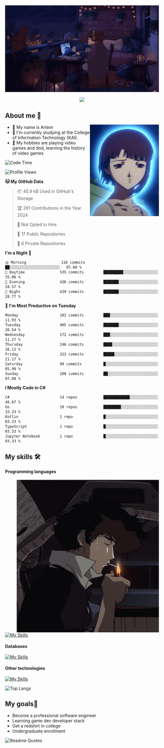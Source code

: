 <div align="center">
  <p>
    <img src="assets/lo-fi.gif">
  </p>
  <p>
    <img src="https://readme-typing-svg.herokuapp.com?color=%2336BCF7&lines=Welcome-to-my-profile&center=true&width=380&height=50&duration=4000&pause=1000">
  </p>
</div>

<div>
  <h2>About me 🚀</h2>
   <div align="center">
    <img src="assets/lain2.gif" align="right" height="300px">
  </div>
  <ul>
    <li>👨 My name is Artem</li>
    <li>🌱 I'm currently studying at the College of Information Technology (KAI).</li>
    <li>👾 My hobbies are playing video games and dnd, learning the history of video games </li>
  </ul>
</div>


<!--START_SECTION:waka-->
![Code Time](http://img.shields.io/badge/Code%20Time-159%20hrs%2044%20mins-blue)

![Profile Views](http://img.shields.io/badge/Profile%20Views-13-blue)

**🐱 My GitHub Data** 

> 📦 45.9 kB Used in GitHub's Storage 
 > 
> 🏆 261 Contributions in the Year 2024
 > 
> 🚫 Not Opted to Hire
 > 
> 📜 17 Public Repositories 
 > 
> 🔑 6 Private Repositories 
 > 
**I'm a Night 🦉** 

```text
🌞 Morning                116 commits         ██░░░░░░░░░░░░░░░░░░░░░░░   07.60 % 
🌆 Daytime                535 commits         █████████░░░░░░░░░░░░░░░░   35.06 % 
🌃 Evening                436 commits         ███████░░░░░░░░░░░░░░░░░░   28.57 % 
🌙 Night                  439 commits         ███████░░░░░░░░░░░░░░░░░░   28.77 % 
```
📅 **I'm Most Productive on Tuesday** 

```text
Monday                   182 commits         ███░░░░░░░░░░░░░░░░░░░░░░   11.93 % 
Tuesday                  405 commits         ███████░░░░░░░░░░░░░░░░░░   26.54 % 
Wednesday                172 commits         ███░░░░░░░░░░░░░░░░░░░░░░   11.27 % 
Thursday                 246 commits         ████░░░░░░░░░░░░░░░░░░░░░   16.12 % 
Friday                   323 commits         █████░░░░░░░░░░░░░░░░░░░░   21.17 % 
Saturday                 90 commits          █░░░░░░░░░░░░░░░░░░░░░░░░   05.90 % 
Sunday                   108 commits         ██░░░░░░░░░░░░░░░░░░░░░░░   07.08 % 
```


**I Mostly Code in C#** 

```text
C#                       14 repos            ████████████░░░░░░░░░░░░░   46.67 % 
Go                       10 repos            ████████░░░░░░░░░░░░░░░░░   33.33 % 
Kotlin                   1 repo              █░░░░░░░░░░░░░░░░░░░░░░░░   03.33 % 
TypeScript               1 repo              █░░░░░░░░░░░░░░░░░░░░░░░░   03.33 % 
Jupyter Notebook         1 repo              █░░░░░░░░░░░░░░░░░░░░░░░░   03.33 % 
```




<!--END_SECTION:waka-->

## My skills 🛠️
#### Programming languages
<div align="center">
  <img src="assets/bebop_smoke.gif" align="right" height="500px">
</div>


[![My Skills](https://skillicons.dev/icons?i=go,cs,python)](https://skillicons.dev)
#### Databases
[![My Skills](https://skillicons.dev/icons?i=mysql,mongodb,postgres)](https://skillicons.dev)
#### Other technologies
[![My Skills](https://skillicons.dev/icons?i=unity,docker,git,wasm,githubactions,kafka)](https://skillicons.dev)

![Top Langs](https://github-readme-stats.vercel.app/api/top-langs/?username=nifle3&layout=compact&theme=nord)


## My goals🚀
- Become a professional software engineer
- Learning game dev developer stack
- Get a redshirt in college
- Undergraduate enrollment

![Readme Quotes](https://quotes-github-readme.vercel.app/api?type=horizontal&theme=nord) 
